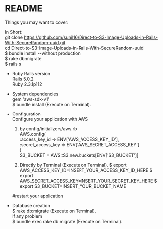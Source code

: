 # README



Things you may want to cover:

In Short:<br />
git clone https://github.com/sunil16/Direct-to-S3-Image-Uploads-in-Rails-With-SecureRandom-uuid.git <br />
cd Direct-to-S3-Image-Uploads-in-Rails-With-SecureRandom-uuid <br />
$ bundle install --without production <br />
$ rake db:migrate<br />
$ rails s <br />

* Ruby Rails version <br />
Rails 5.0.2 <br />
Ruby 2.3.1p112 <br />

* System dependencies <br />
  gem 'aws-sdk-v1' <br />
  $ bundle install   (Execute on Terminal). <br />

* Configuration <br />
  Configure your application with AWS <br />
  1) by config/initializers/aws.rb <br />
    AWS.config( <br />
      :access_key_id => ENV['AWS_ACCESS_KEY_ID'], <br />
      :secret_access_key => ENV['AWS_SECRET_ACCESS_KEY'] <br />
      ) <br />
      S3_BUCKET =  AWS::S3.new.buckets[ENV['S3_BUCKET']]

  2) Directly by Terminal (Execute on Terminal).
  $ export AWS_ACCESS_KEY_ID=INSERT_YOUR_ACCESS_KEY_ID_HERE
  $ export AWS_SECRET_ACCESS_KEY=INSERT_YOUR_SECRET_KEY_HERE
  $ export S3_BUCKET=INSERT_YOUR_BUCKET_NAME  

  #restart your application  

* Database creation <br />
$ rake db:migrate       (Execute on Terminal). <br />
 if any problem <br />
 $ bundle exec rake db:migrate  (Execute on Terminal). <br />
